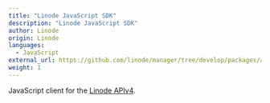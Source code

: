 ```yaml
---
title: "Linode JavaScript SDK"
description: "Linode JavaScript SDK"
author: Linode
origin: Linode
languages:
  - JavaScript
external_url: https://github.com/linode/manager/tree/develop/packages/api-v4
weight: 1
---
```


JavaScript client for the <a href="https://developers.linode.com/api/v4" target="_self">Linode APIv4</a>.

